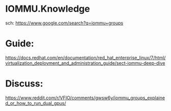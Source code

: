 # IOMMU.Knowledge
sch: https://www.google.com/search?q=iommu+groups

# Guide:
https://docs.redhat.com/en/documentation/red_hat_enterprise_linux/7/html/virtualization_deployment_and_administration_guide/sect-iommu-deep-dive

# Discuss:
https://www.reddit.com/r/VFIO/comments/gwsw6y/iommu_groups_explained_or_how_to_run_dual_gpus/
